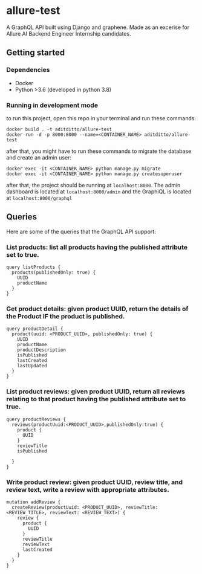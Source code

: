 # allure-test

A GraphQL API built using Django and graphene. Made as an excerise for Allure AI Backend Engineer Internship candidates.

## Getting started

### Dependencies

* Docker
* Python >3.6 (developed in python 3.8)

### Running in development mode

to run this project, open this repo in your terminal and run these commands:

```
docker build . -t aditditto/allure-test
docker run -d -p 8000:8000 --name=<CONTAINER_NAME> aditditto/allure-test
```

after that, you might have to run these commands to migrate the database and create an admin user:

```
docker exec -it <CONTAINER_NAME> python manage.py migrate
docker exec -it <CONTAINER_NAME> python manage.py createsuperuser
```

after that, the project should be running at `localhost:8000`. The admin dashboard is located at `localhost:8000/admin` and the GraphiQL is located at `localhost:8000/graphql`

## Queries

Here are some of the queries that the GraphQL API support:

### List products: list all products having the published attribute set to true.
```
query listProducts {
  products(publishedOnly: true) {
    UUID
    productName
  }
}
```

### Get product details: given product UUID, return the details of the Product IF the product is published.
```
query productDetail {
  product(uuid: <PRODUCT_UUID>, publishedOnly: true) {
    UUID
    productName
    productDescription
    isPublished
    lastCreated
    lastUpdated
  }
}
```

### List product reviews: given product UUID, return all reviews relating to that product having the published attribute set to true.
```
query productReviews {
  reviews(productUuid:<PRODUCT_UUID>,publishedOnly:true) {
    product {
      UUID
    }
    reviewTitle
    isPublished
    
  }
}
```

### Write product review: given product UUID, review title, and review text, write a review with appropriate attributes.
```
mutation addReview {
  createReview(productUuid: <PRODUCT_UUID>, reviewTitle: <REVIEW_TITLE>, reviewText: <REVIEW_TEXT>) {
    review {
      product {
        UUID
      }
      reviewTitle
      reviewText
      lastCreated
    }
  }
}
```

